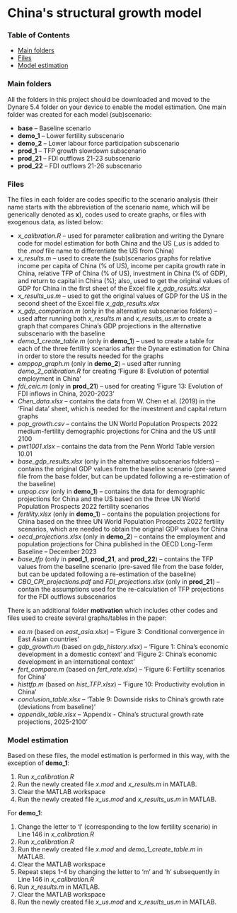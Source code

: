# China's structural growth model

### Table of Contents
- [Main folders](#main-folders)
- [Files](#files)
- [Model estimation](#model-estimation)

### Main folders
All the folders in this project should be downloaded and moved to the Dynare 5.4 folder on your device to enable the model estimation. One main folder was created for each model (sub)scenario:
*	**base** – Baseline scenario
*	**demo_1** – Lower fertility subscenario
*	**demo_2** – Lower labour force participation subscenario
*	**prod_1** – TFP growth slowdown subscenario
*	**prod_21** – FDI outflows 21-23 subscenario
*	**prod_22** – FDI outflows 21-26 subscenario

### Files
The files in each folder are codes specific to the scenario analysis (their name starts with the abbreviation of the scenario name, which will be generically denoted as **x**), codes used to create graphs, or files with exogenous data, as listed below:
*	*x_calibration.R* – used for parameter calibration and writing the Dynare code for model estimation for both China and the US (*_us* is added to the *.mod* file name to differentiate the US from China)
*	*x_results.m* – used to create the (sub)scenarios graphs for relative income per capita of China (% of US), income per capita growth rate in China, relative TFP of China (% of US), investment in China (% of GDP), and return to capital in China (%); also, used to get the original values of GDP for China in the first sheet of the Excel file *x_gdp_results.xlsx*
*	*x_results_us.m* – used to get the original values of GDP for the US in the second sheet of the Excel file *x_gdp_results.xlsx*
*	*x_gdp_comparison.m* (only in the alternative subscenarios folders) – used after running both *x_results.m* and *x_results_us.m* to create a graph that compares China’s GDP projections in the alternative subscenario with the baseline
*	*demo_1_create_table.m* (only in **demo_1**) – used to create a table for each of the three fertility scenarios after the Dynare estimation for China in order to store the results needed for the graphs
*	*emppop_graph.m* (only in **demo_2**) – used after running *demo_2_calibration.R* for creating ‘Figure 8: Evolution of potential employment in China’
*	*fdi_ceic.m* (only in **prod_21**) – used for creating ‘Figure 13: Evolution of FDI inflows in China, 2020-2023’
*	*Chen_data.xlsx* – contains the data from W. Chen et al. (2019) in the ‘Final data’ sheet, which is needed for the investment and capital return graphs
*	*pop_growth.csv* – contains the UN World Population Prospects 2022 medium-fertility demographic projections for China and the US until 2100
*	*pwt1001.xlsx* – contains the data from the Penn World Table version 10.01
*	*base_gdp_results.xlsx* (only in the alternative subscenarios folders) – contains the original GDP values from the baseline scenario (pre-saved file from the base folder, but can be updated following a re-estimation of the baseline)
*	*unpop.csv* (only in **demo_1**) – contains the data for demographic projections for China and the US based on the three UN World Population Prospects 2022 fertility scenarios
*	*fertility.xlsx* (only in **demo_1**) – contains the population projections for China based on the three UN World Population Prospects 2022 fertility scenarios, which are needed to obtain the original GDP values for China
*	*oecd_projections.xlsx* (only in **demo_2**) – contains the employment and population projections for China published in the OECD Long-Term Baseline – December 2023
*	*base_tfp* (only in **prod_1**, **prod_21**, and **prod_22**) – contains the TFP values from the baseline scenario (pre-saved file from the base folder, but can be updated following a re-estimation of the baseline)
*	*CBO_CPI_projections.pdf* and *FDI_projections.xlsx* (only in **prod_21**) – contain the assumptions used for the re-calculation of TFP projections for the FDI outflows subscenarios

There is an additional folder **motivation** which includes other codes and files used to create several graphs/tables in the paper:
*	*ea.m* (based on *east_asia.xlsx*) – ‘Figure 3: Conditional convergence in East Asian countries’
*	*gdp_growth.m* (based on *gdp_history.xlsx*) – ‘Figure 1: China’s economic development in a domestic context’ and ‘Figure 2: China’s economic development in an international context’
*	*fert_compare.m* (based on *fert_rate.xlsx*) – ‘Figure 6: Fertility scenarios for China’
*	*histtfp.m* (based on *hist_TFP.xlsx*) – ‘Figure 10: Productivity evolution in China’
*	*conclusion_table.xlsx* – ‘Table 9: Downside risks to China’s growth rate (deviations from baseline)’
*	*appendix_table.xlsx* – ‘Appendix - China’s structural growth rate projections, 2025-2100’

### Model estimation
Based on these files, the model estimation is performed in this way, with the exception of **demo_1**:
1.	Run *x_calibration.R*
2.	Run the newly created file *x.mod* and *x_results.m* in MATLAB.
3.	Clear the MATLAB workspace
4.	Run the newly created file *x_us.mod* and *x_results_us.m* in MATLAB.

For **demo_1**:
1.	Change the letter to ‘l’ (corresponding to the low fertility scenario) in Line 146 in *x_calibration.R*
2.	Run *x_calibration.R*
3.	Run the newly created file *x.mod* and *demo_1_create_table.m* in MATLAB.
4.	Clear the MATLAB workspace
5.	Repeat steps 1-4 by changing the letter to ‘m’ and ‘h’ subsequently in Line 146 in *x_calibration.R*
6.	Run *x_results.m* in MATLAB.
7.	Clear the MATLAB workspace
8.	Run the newly created file *x_us.mod* and *x_results_us.m* in MATLAB.
